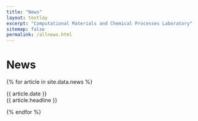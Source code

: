```yaml
---
title: "News"
layout: textlay
excerpt: "Computational Materials and Chemical Processes Laboratory"
sitemap: false
permalink: /allnews.html
---
```


# News

{% for article in site.data.news %}
<p>{{ article.date }} <br>
{{ article.headline }}</p>
{% endfor %}
